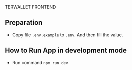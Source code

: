 TERWALLET FRONTEND
## Preparation

-   Copy file `.env.example` to `.env`. And then fill the value.

## How to Run App in development mode

-   Run command `npm run dev`
